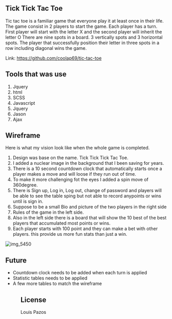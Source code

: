 ## Tick Tick Tac Toe ##
<p>Tic tac toe is a familiar game that everyone play it at least once in their life.
The game consist in 2 players to start the game. Each player has a turn.
First player will start with the letter X and the second player will inherit the letter O
There are nine spots in a board. 3 vertically spots and 3 horizontal spots.
The player that successfully position their letter in three spots in a row including diagonal wins the game. </P>

Link: https://github.com/coolap69/tic-tac-toe

## Tools that was use ##
<ol>
  <li>Jquery</li>
  <li>html</li>
  <li>SCSS</li>
  <li>Javascript</li>
  <li>Jquery</li>
  <li>Jason</li>
  <li>Ajax</li>
  </ol>

## Wireframe ##
Here is what my vision look like when the whole game is completed.
<ol>
 <li>Design was base on the name. Tick Tick Tick Tac Toe. </li>
 <li>I added a nuclear image in the background that I been saving for years.</li>
 <li>There is a 10 second countdown clock that automatically starts once a player makes a move and will loose if they run out of time.</li>
 <li>To make it more challenging fot the eyes I added a spin move of 360degree.</li>
 <li>There is Sign up, Log in, Log out, change of password and players will be able to see the table sping but not able to record anypoints or wins until is sign in.</li>
 <li>Suppose to be a small Bio and picture of the two players in the right side
 <li>Rules of the game in the left side. </li>
 <li>Also in the left side there is a board that will show the 10 best of the best players that accumulated most points or wins. </li>
 <li>Each player starts with 100 point and they can make a bet with other players. this provide us more fun stats than just a win. </li>
</ol>

![img_5450](https://user-images.githubusercontent.com/29930126/29295517-d0602c16-8122-11e7-8128-473d5ead4bc8.jpeg)

## Future ##
<ul>
  <li>Countdown clock needs to be added when each turn is applied</li>
  <li>Statistic tables needs to be applied</li>
  <li> A few more tables to match the wireframe
 <ul>


## License ##
Louis Pazos
